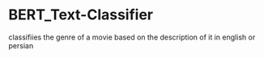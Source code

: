 # BERT_Text-Classifier
classifiies the genre of a movie based on the description of it in english or persian
